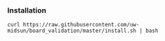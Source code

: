 ### Installation
```
curl https://raw.githubusercontent.com/uw-midsun/board_validation/master/install.sh | bash
```

